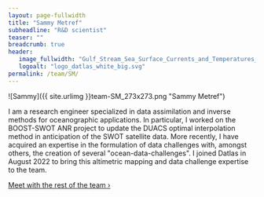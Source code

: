 ```yaml
---
layout: page-fullwidth
title: "Sammy Metref"
subheadline: "R&D scientist"
teaser: ""
breadcrumb: true
header:
   image_fullwidth: "Gulf_Stream_Sea_Surface_Currents_and_Temperatures_NASA_SVS.jpg"
   logoalt: "logo_datlas_white_big.svg"
permalink: /team/SM/
---
```


![Sammy]({{ site.urlimg }}team-SM_273x273.png "Sammy Metref")

I am a research engineer specialized in data assimilation and inverse methods for oceanographic applications. In particular, I worked on the BOOST-SWOT ANR project to update the DUACS optimal interpolation method in anticipation of the SWOT satellite data. More recently, I have acquired an expertise in the formulation of data challenges with, amongst others, the creation of several "ocean-data-challenges". I joined Datlas in August 2022 to bring this altimetric mapping and data challenge expertise to the team. 


<a class="radius button small" href="{{ site.url }}{{ site.baseurl }}/team/">Meet with the rest of the team ›</a>


